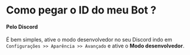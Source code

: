# Como pegar o ID do meu Bot ?

#### Pelo Discord

É bem simples, ative o modo desenvolvedor no seu Discord indo em `Configurações >> Aparência >> Avançado` e ative o **Modo desenvolvedor**.

